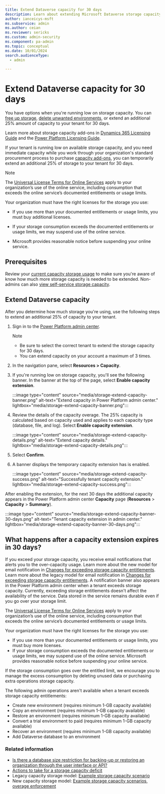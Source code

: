 ```yaml
---
title: Extend Dataverse capacity for 30 days
description: Learn about extending Microsoft Dataverse storage capacity.
author: ianceicys-msft
ms.subservice: admin
ms.author: ceian
ms.reviewer: sericks
ms.custom: admin-security
ms.component: pa-admin
ms.topic: conceptual
ms.date: 10/01/2024
search.audienceType: 
  - admin
    
---
```


# Extend Dataverse capacity for 30 days

You have options when you're running low on storage capacity. You can [free up storage](free-storage-space.md), [delete unwanted environments](delete-environment.md), or extend an additional 25% amount of capacity to your tenant for 30 days. 

Learn more about storage capacity add-ons in [Dynamics 365 Licensing Guide](https://go.microsoft.com/fwlink/p/?LinkId=866544) and the [Power Platform Licensing Guide](https://go.microsoft.com/fwlink/?linkid=2085130).

If your tenant is running low on available storage capacity, and you need immediate capacity while you work through your organization's standard procurement process to purchase [capacity add-ons](capacity-add-on.md), you can temporarily extend an additional 25% of storage to your tenant for 30 days.

> [!NOTE]
> The [Universal License Terms for Online Services](https://www.microsoft.com/licensing/terms/product/ForOnlineServices/EAEAS) apply to your organization’s use of the online service, including consumption that exceeds the online service’s documented entitlements or usage limits.
>
> Your organization must have the right licenses for the storage you use:
>
> - If you use more than your documented entitlements or usage limits, you must buy additional licenses.
>
> - If your storage consumption exceeds the documented entitlements or usage limits, we may suspend use of the online service. 
>
> - Microsoft provides reasonable notice before suspending your online service.

## Prerequisites

Review your [current capacity storage usage](capacity-storage.md#verifying-your-microsoft-dataverse-capacity-based-storage-model) to make sure you're aware of know how much more storage capacity is needed to be extended. Non-admins can also [view self-service storage capacity](view-self-service-capacity.md).

## Extend Dataverse capacity 

After you determine how much storage you're using, use the following steps to extend an additional 25% of capacity to your tenant.

1. Sign in to the [Power Platform admin center](https://admin.powerplatform.microsoft.com).

   > [!Note]
   > - Be sure to select the correct tenant to extend the storage capacity for 30 days. 
   > - You can extend capacity on your account a maximum of 3 times.

1. In the navigation pane, select **Resources > Capacity**.

1. If you're running low on storage capacity, you'll see the following banner. In the banner at the top of the page, select **Enable capacity extension**.
   
   :::image type="content" source="media/storage-extend-capacity-banner.png" alt-text="Extend capacity in Power Platform admin center." lightbox="media/storage-extend-capacity-banner.png":::

1. Review the details of the capacity overage. The 25% capacity is calculated based on capacity used and applies to each capacity type (database, file, and log). Select **Enable capacity extension**.

   :::image type="content" source="media/storage-extend-capacity-details.png" alt-text="Extend capacity details." lightbox="media/storage-extend-capacity-details.png":::

1. Select **Confirm**.

1. A banner displays the temporary capacity extension has is enabled. 

   :::image type="content" source="media/storage-extend-capacity-success.png" alt-text="Successfully tenant capacity extension." lightbox="media/storage-extend-capacity-success.png":::

  After enabling the extension, for the next 30 days the additional capacity appears in the Power Platform admin center **Capacity** page (**Resources** > **Capacity** > **Summary**).

   :::image type="content" source="media/storage-extend-capacity-banner-30-days.png" alt-text="Tenant capacity extension in admin center." lightbox="media/storage-extend-capacity-banner-30-days.png":::

## What happens after a capacity extension expires in 30 days?

If you exceed your storage capacity, you receive email notifications that alerts you to the over-capacity usage. Learn more about the new model for email notification in [Changes for exceeding storage capacity entitlements](capacity-storage.md#changes-for-exceeding-storage-capacity-entitlements). Learn more about the legacy model for email notification in [Changes for exceeding storage capacity entitlements](legacy-capacity-storage.md#changes-for-exceeding-storage-capacity-entitlements). A notification banner also appears in the Power Platform admin center when a tenant exceeds storage capacity. Currently, exceeding storage entitlements doesn't affect the availability of the service. Data stored in the service remains durable even if you go over your storage limit.

The [Universal License Terms for Online Services](https://www.microsoft.com/licensing/terms/product/ForOnlineServices/EAEAS) apply to your organization’s use of the online service, including consumption that exceeds the online service’s documented entitlements or usage limits.

Your organization must have the right licenses for the storage you use: 
- If you use more than your documented entitlements or usage limits, you must buy more licenses.
- If your storage consumption exceeds the documented entitlements or usage limits, we may suspend use of the online service. Microsoft provides reasonable notice before suspending your online service.

If the storage consumption goes over the entitled limit, we encourage you to manage the excess consumption by deleting unused data or purchasing extra operations storage capacity.

The following admin operations aren't available when a tenant exceeds storage capacity entitlements:

- Create new environment (requires minimum 1-GB capacity available)
- Copy an environment (requires minimum 1-GB capacity available)
- Restore an environment (requires minimum 1-GB capacity available)
- Convert a trial environment to paid (requires minimum 1-GB capacity available)
- Recover an environment (requires minimum 1-GB capacity available)
- Add Dataverse database to an environment

### Related information

- [Is there a database size restriction for backing-up or restoring an organization through the user interface or API?](backup-restore-environments.md#is-there-a-database-size-restriction-for-backing-up-or-restoring-an-organization-through-the-user-interface-or-api)
- [Actions to take for a storage capacity deficit](capacity-storage.md#actions-to-take-for-a-storage-capacity-deficit)
- Legacy capacity storage model: [Example storage capacity scenario](legacy-capacity-storage.md#example-storage-capacity-scenario)
- New capacity storage model: [Example storage capacity scenarios, overage enforcement](capacity-storage.md#example-storage-capacity-scenarios-overage-enforcement)


